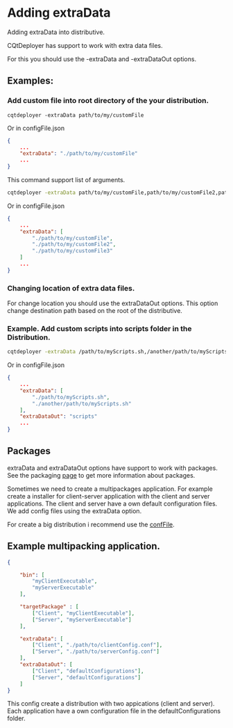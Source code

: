 # Adding extraData 

Adding extraData into distributive.

CQtDeployer has support to work with extra data files. 

For this you should use the -extraData and -extraDataOut options. 

## Examples:

### Add custom file into root directory of the your distribution.

```
cqtdeployer -extraData path/to/my/customFile
```

Or in configFile.json

```json
{
    ...
    "extraData": "./path/to/my/customFile"
    ...
}
```

This command support list of arguments.


```bash
cqtdeployer -extraData path/to/my/customFile,path/to/my/customFile2,path/to/my/customFile3
```

Or in configFile.json

```json
{
    ...
    "extraData": [
        "./path/to/my/customFile",
        "./path/to/my/customFile2",
        "./path/to/my/customFile3"
    ]
    ...
}
```

### Changing location of extra data files.

For change location you should use  the extraDataOut options. This option change destination path based on the root of the distributive.

### Example. Add custom scripts into scripts folder in the Distribution.

```bash
cqtdeployer -extraData /path/to/myScripts.sh,/another/path/to/myScripts.sh -extraDataOut scripts
```

Or in configFile.json

```json
{
    ...
    "extraData": [
        "./path/to/myScripts.sh",
        "./another/path/to/myScripts.sh"
    ],
    "extraDataOut": "scripts"
    ...
}
```

## Packages

extraData and extraDataOut options have support to work with packages. See the packaging [page](Packing.md) to get more information about packages.

Sometimes we need to create a multipackages application. For example create a installer for client-server application with the client and server applications. The client and server have a own default configuration files. We add config files using the extraData option.

For create a big distribution i recommend use the [confFile](DeployConfigFile.md).

## Example multipacking application.


```json
{

    "bin": [
        "myClientExecutable",
        "myServerExecutable"
    ],

    "targetPackage" : [
        ["Client", "myClientExecutable"],
        ["Server", "myServerExecutable"]
    ],

    "extraData": [
        ["Client", "./path/to/clientConfig.conf"],
        ["Server", "./path/to/serverConfig.conf"]
    ],
    "extraDataOut": [
        ["Client", "defaultConfigurations"],
        ["Server", "defaultConfigurations"]
    ]
}
```

This config create a distribution with two appications (client and server). Each application have a own configuration file in the defaultConfigurations folder.
